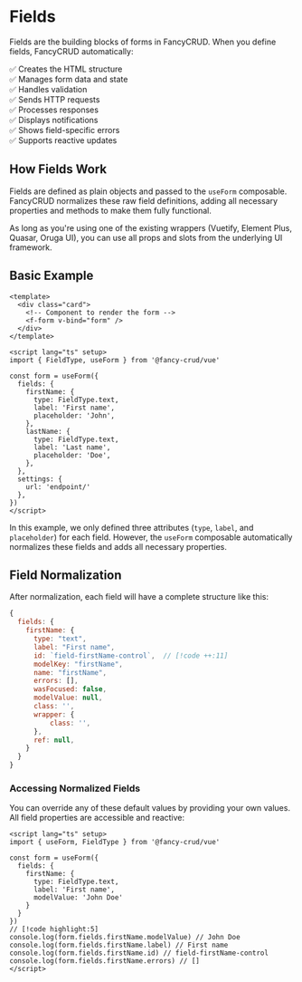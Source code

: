 # Fields

Fields are the building blocks of forms in FancyCRUD. When you define fields, FancyCRUD automatically:

✅ Creates the HTML structure  
✅ Manages form data and state  
✅ Handles validation  
✅ Sends HTTP requests  
✅ Processes responses  
✅ Displays notifications  
✅ Shows field-specific errors  
✅ Supports reactive updates

## How Fields Work

Fields are defined as plain objects and passed to the `useForm` composable. FancyCRUD normalizes these raw field definitions, adding all necessary properties and methods to make them fully functional.

As long as you're using one of the existing wrappers (Vuetify, Element Plus, Quasar, Oruga UI), you can use all props and slots from the underlying UI framework.

## Basic Example

```vue
<template>
  <div class="card">
    <!-- Component to render the form -->
    <f-form v-bind="form" />
  </div>
</template>

<script lang="ts" setup>
import { FieldType, useForm } from '@fancy-crud/vue'

const form = useForm({
  fields: {
    firstName: {
      type: FieldType.text,
      label: 'First name',
      placeholder: 'John',
    },
    lastName: {
      type: FieldType.text,
      label: 'Last name',
      placeholder: 'Doe',
    },
  },
  settings: {
    url: 'endpoint/'
  },
})
</script>
```
In this example, we only defined three attributes (`type`, `label`, and `placeholder`) for each field. However, the `useForm` composable automatically normalizes these fields and adds all necessary properties.

## Field Normalization

After normalization, each field will have a complete structure like this:

```js
{
  fields: {
    firstName: {
      type: "text",
      label: "First name",
      id: `field-firstName-control`,  // [!code ++:11]
      modelKey: "firstName",
      name: "firstName",
      errors: [],
      wasFocused: false,
      modelValue: null,
      class: '',
      wrapper: {
          class: '',
      },
      ref: null,
    }
  }
}
```

### Accessing Normalized Fields

You can override any of these default values by providing your own values. All field properties are accessible and reactive:

```vue
<script lang="ts" setup>  
import { useForm, FieldType } from '@fancy-crud/vue'

const form = useForm({
  fields: {
    firstName: {
      type: FieldType.text,
      label: 'First name',
      modelValue: 'John Doe'
    }
  }
})
// [!code highlight:5]
console.log(form.fields.firstName.modelValue) // John Doe
console.log(form.fields.firstName.label) // First name
console.log(form.fields.firstName.id) // field-firstName-control
console.log(form.fields.firstName.errors) // []
</script>
```